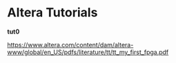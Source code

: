 # Altera Tutorials
**tut0**

https://www.altera.com/content/dam/altera-www/global/en_US/pdfs/literature/tt/tt_my_first_fpga.pdf


